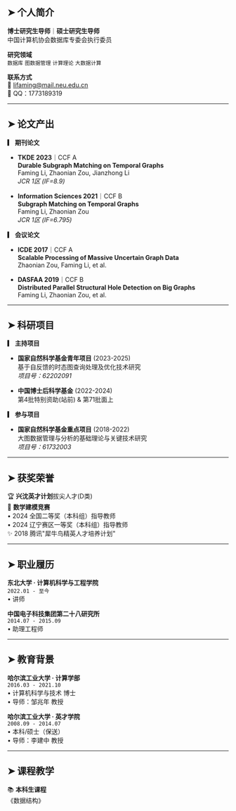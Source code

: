 ## ➤ 个人简介  
**博士研究生导师**｜**硕士研究生导师**  
中国计算机协会数据库专委会执行委员  

**研究领域**  
`数据库` `图数据管理` `计算理论` `大数据计算`  

**联系方式**  
📧 lifaming@mail.neu.edu.cn  
💬 QQ：1773189319  

---

## ➤ 论文产出  
**▎ 期刊论文**  
- **TKDE 2023**｜CCF A  
  **Durable Subgraph Matching on Temporal Graphs**  
  Faming Li, Zhaonian Zou, Jianzhong Li  
  *JCR 1区 (IF=8.9)*  

- **Information Sciences 2021**｜CCF B  
  **Subgraph Matching on Temporal Graphs**  
  Faming Li, Zhaonian Zou  
  *JCR 1区 (IF=6.795)*  

**▎ 会议论文**  
- **ICDE 2017**｜CCF A  
  **Scalable Processing of Massive Uncertain Graph Data**  
  Zhaonian Zou, Faming Li, et al.  

- **DASFAA 2019**｜CCF B  
  **Distributed Parallel Structural Hole Detection on Big Graphs**  
  Faming Li, Zhaonian Zou, et al.  

---

## ➤ 科研项目  
**▎ 主持项目**  
- **国家自然科学基金青年项目** (2023-2025)  
  基于自反馈的时态图查询处理及优化技术研究  
  *项目号：62202091*  

- **中国博士后科学基金** (2022-2024)  
  第4批特别资助(站前) & 第71批面上  

**▎ 参与项目**  
- **国家自然科学基金重点项目** (2018-2022)  
  大图数据管理与分析的基础理论与关键技术研究  
  *项目号：61732003*  

---

## ➤ 获奖荣誉  
🏆 **兴沈英才计划**拔尖人才(D类)  
🏅 **数学建模竞赛**  
  • 2024 全国二等奖（本科组）指导教师  
  • 2024 辽宁赛区一等奖（本科组）指导教师  
✨ 2018 腾讯"犀牛鸟精英人才培养计划"  

---

## ➤ 职业履历  
**东北大学 · 计算机科学与工程学院**  
`2022.01 - 至今`  
• 讲师  

**中国电子科技集团第二十八研究所**  
`2014.07 - 2015.09`  
• 助理工程师  

---

## ➤ 教育背景  
**哈尔滨工业大学 · 计算学部**  
`2016.03 - 2021.10`  
• 计算机科学与技术 博士  
• 导师：邹兆年 教授  

**哈尔滨工业大学 · 英才学院**  
`2008.09 - 2014.07`  
• 本科/硕士（保送）  
• 导师：李建中 教授  

---

## ➤ 课程教学  
📚 **本科生课程**  
《数据结构》
